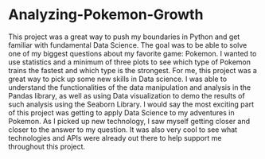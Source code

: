 # Analyzing-Pokemon-Growth

This project was a great way to push my boundaries in Python and get familiar with fundamental Data Science.
The goal was to be able to solve one of my biggest questions about my favorite game: Pokemon. I wanted to use statistics and a minimum of three plots to see which type of Pokemon trains the fastest and which type is the strongest.
For me, this project was a great way to pick up some new skills in Data science. I was able to understand the functionalities of the data manipulation and analysis in the Pandas library, as well as using Data visualization to demo the results of such analysis using the Seaborn Library.
I would say the most exciting part of this project was getting to apply Data Science to my adventures in Pokemon. As I picked up new technology, I saw myself getting closer and closer to the answer to my question. It was also very cool to see what technologies and APIs were already out there to help support me throughout this project.
